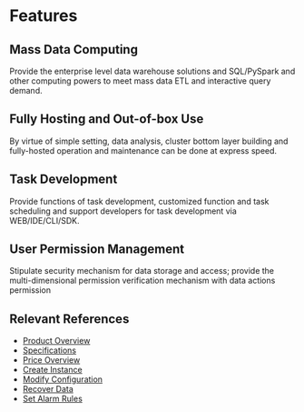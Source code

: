# Features

## Mass Data Computing

Provide the enterprise level data warehouse solutions and SQL/PySpark and other computing powers to meet mass data ETL and interactive query demand.

## Fully Hosting and Out-of-box Use

By virtue of simple setting, data analysis, cluster bottom layer building and fully-hosted operation and maintenance can be done at express speed.

## Task Development
 
Provide functions of task development, customized function and task scheduling and support developers for task development via WEB/IDE/CLI/SDK.

## User Permission Management

Stipulate security mechanism for data storage and access; provide the multi-dimensional permission verification mechanism with data actions permission

## Relevant References

- [Product Overview](../Product-Introduction/Overview.md)
- [Specifications](../Product-Introduction/Specification.md)
- [Price Overview](../Pricing/Price-Overview.md)
- [Create Instance](../Getting-Started/Create-Instance.md)
- [Modify Configuration](../Operation-Guide/Instance-Management/Modify-Instance-Spec.md)
- [Recover Data](../Operation-Guide/Backup/Restore-Instance.md)
- [Set Alarm Rules](../Operation-Guide/Monitoring/Alarm-Rules.md)


